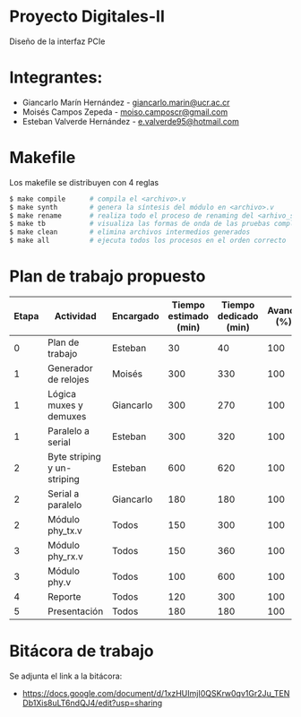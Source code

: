 # Proyecto Digitales-II
Diseño de la interfaz PCIe

# Integrantes:

* Giancarlo Marín Hernández - giancarlo.marin@ucr.ac.cr
* Moisés Campos Zepeda - moiso.camposcr@gmail.com
* Esteban Valverde Hernández - e.valverde95@hotmail.com

# Makefile

Los makefile se distribuyen con 4 reglas
```bash
$ make compile 		# compila el <archivo>.v
$ make synth  		# genera la síntesis del módulo en <archivo>.v
$ make rename		# realiza todo el proceso de renaming del <arhivo_synth>.v
$ make tb 			# visualiza las formas de onda de las pruebas completas con GTKWave del banco de pruebas
$ make clean 		# elimina archivos intermedios generados
$ make all			# ejecuta todos los procesos en el orden correcto
```


# Plan de trabajo propuesto
| Etapa | Actividad | Encargado | Tiempo  estimado (min) | Tiempo  dedicado (min)| Avance (%) | Fecha  de entrega | Comentarios |
|-------|-----------------------------|-----------|------------------------|------------------------|-------------------|-------------|-------------|
| 0 | Plan de trabajo | Esteban | 30 | 40 | 100 | 15/5/19 | Finalizado |
| 1 | Generador de relojes | Moisés | 300 | 330| 100 | 15/5/19 | Finalizado |
| 1 | Lógica muxes y demuxes | Giancarlo | 300 | 270| 100 | 15/5/19 | Finalizado |
| 1 | Paralelo a serial | Esteban | 300 | 320 | 100 | 15/5/19 | Finalizado |
| 2 | Byte striping y un-striping | Esteban |600 |620 |100  | 22/5/19 | Finalizado |
| 2 | Serial a paralelo | Giancarlo | 180 | 180 | 100 | 22/5/19 | Finalizado |
| 2 | Módulo phy_tx.v | Todos | 150 |300 |100 | 22/5/19 | Finalizado |
| 3 | Módulo phy_rx.v | Todos | 150 |360 |100 | 29/5/19 | Finalizado |
| 3 | Módulo phy.v | Todos | 100 | 600 | 100 | 29/5/19 | Finalizado |
| 4 | Reporte | Todos | 120 |300 |100 | 1/6/19 | Finalizado |
| 5 | Presentación | Todos |180 |180 |100  | 5/6/19 | Finalizado |

# Bitácora de trabajo

Se adjunta el link a la bitácora:
* https://docs.google.com/document/d/1xzHUImjI0QSKrw0qv1Gr2Ju_TENDb1Xis8uLT6ndQJ4/edit?usp=sharing
